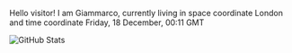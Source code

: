 Hello visitor! I am Giammarco, currently living in space coordinate London and time coordinate Friday, 18 December, 00:11 GMT

![GitHub Stats](https://github-readme-stats.vercel.app/api?username=grcasanova)
